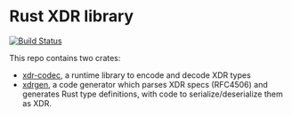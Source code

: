 Rust XDR library
================

[![Build Status](https://travis-ci.org/jsgf/rust-xdr.svg?branch=master)](https://travis-ci.org/jsgf/rust-xdr)

This repo contains two crates:
  * [xdr-codec](xdr-codec), a runtime library to encode and decode XDR types
  * [xdrgen](xdrgen), a code generator which parses XDR specs (RFC4506) and
    generates Rust type definitions, with code to serialize/deserialize
    them as XDR.
